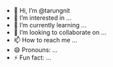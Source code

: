 - 👋 Hi, I’m @tarungnit
- 👀 I’m interested in ...
- 🌱 I’m currently learning ...
- 💞️ I’m looking to collaborate on ...
- 📫 How to reach me ...
- 😄 Pronouns: ...
- ⚡ Fun fact: ...

<!---
tarungnit/tarungnit is a ✨ special ✨ repository because its `README.md` (this file) appears on your GitHub profile.
You can click the Preview link to take a look at your changes.
--->
